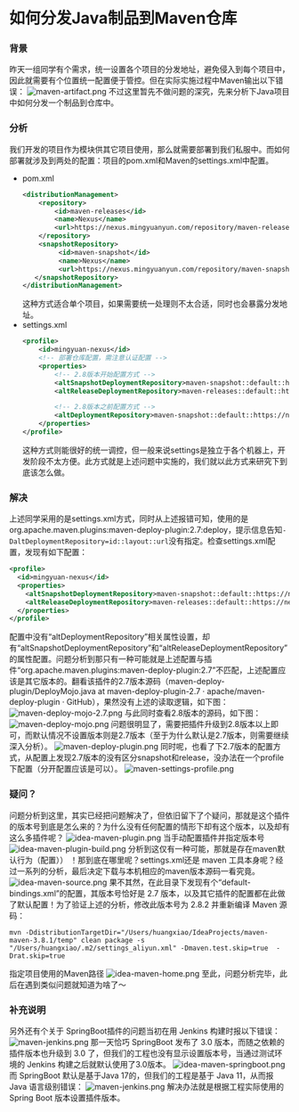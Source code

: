 # 如何分发Java制品到Maven仓库

### 背景
昨天一组同学有个需求，统一设置各个项目的分发地址，避免侵入到每个项目中，因此就需要有个位置统一配置便于管控。但在实际实施过程中Maven输出以下错误：
![maven-artifact.png](assets/maven-artifact.png)
不过这里暂先不做问题的深究，先来分析下Java项目中如何分发一个制品到仓库中。

### 分析
我们开发的项目作为模块供其它项目使用，那么就需要部署到我们私服中。而如何部署就涉及到两处的配置：项目的pom.xml和Maven的settings.xml中配置。
- pom.xml
  ```xml
  <distributionManagement>
      <repository>
          <id>maven-releases</id>
          <name>Nexus</name>
          <url>https://nexus.mingyuanyun.com/repository/maven-releases/</url>
      </repository>
      <snapshotRepository>
           <id>maven-snapshot</id>
           <name>Nexus</name>
           <url>https://nexus.mingyuanyun.com/repository/maven-snapshots/</url>
     </snapshotRepository>
  </distributionManagement>
  ```
  这种方式适合单个项目，如果需要统一处理则不太合适，同时也会暴露分发地址。
- settings.xml
  ```xml
  <profile>
      <id>mingyuan-nexus</id>
      <!-- 部署仓库配置，需注意认证配置 -->
      <properties>
          <!-- 2.8版本开始配置方式 -->
          <altSnapshotDeploymentRepository>maven-snapshot::default::https://nexus.mingyuanyun.com/repository/maven-snapshots</altSnapshotDeploymentRepository>
          <altReleaseDeploymentRepository>maven-releases::default::https://nexus.mingyuanyun.com/repository/maven-releases</altReleaseDeploymentRepository>
  
          <!-- 2.8版本之前配置方式 -->
          <altDeploymentRepository>maven-snapshot::default::https://nexus.mingyuanyun.com/repository/maven-snapshots</altDeploymentRepository>
      </properties>
  </profile>
  ```
  这种方式则能很好的统一调控，但一般来说settings是独立于各个机器上，开发阶段不太方便。此方式就是上述问题中实施的，我们就以此方式来研究下到底该怎么做。

### 解决
上述同学采用的是settings.xml方式，同时从上述报错可知，使用的是org.apache.maven.plugins:maven-deploy-plugin:2.7:deploy，提示信息告知`-DaltDeploymentRepository=id::layout::url`没有指定。检查settings.xml配置，发现有如下配置：
```xml
<profile>
  <id>mingyuan-nexus</id>
  <properties>
    <altSnapshotDeploymentRepository>maven-snapshot::default::https://nexus.mingyuanyun.com/repository/maven-snapshots</altSnapshotDeploymentRepository>
    <altReleaseDeploymentRepository>maven-releases::default::https://nexus.mingyuanyun.com/repository/maven-releases</altReleaseDeploymentRepository>
  </properties>
</profile>
```
配置中没有“altDeploymentRepository”相关属性设置，却有“altSnapshotDeploymentRepository”和“altReleaseDeploymentRepository”的属性配置。问题分析到那只有一种可能就是上述配置与插件“org.apache.maven.plugins:maven-deploy-plugin:2.7”不匹配，上述配置应该是其它版本的。翻看该插件的2.7版本源码（maven-deploy-plugin/DeployMojo.java at maven-deploy-plugin-2.7 · apache/maven-deploy-plugin · GitHub），果然没有上述的读取逻辑，如下图：
![maven-deploy-mojo-2.7.png](assets/maven-deploy-mojo-2.7.png)
与此同时查看2.8版本的源码，如下图：
![maven-deploy-mojo.png](assets/maven-deploy-mojo.png)
问题很明显了，需要把插件升级到2.8版本以上即可，而默认情况不设置版本则是2.7版本（至于为什么默认是2.7版本，则需要继续深入分析）。
![maven-deploy-plugin.png](assets/maven-deploy-plugin.png)
同时呢，也看了下2.7版本的配置方式，从配置上发现2.7版本的没有区分snapshot和release，没办法在一个profile下配置（分开配置应该是可以）。
![maven-settings-profile.png](assets/maven-settings-profile.png)

### 疑问？
问题分析到这里，其实已经把问题解决了，但依旧留下了个疑问，那就是这个插件的版本号到底是怎么来的？为什么没有任何配置的情形下却有这个版本，以及却有这么多插件呢？
![idea-maven-plugin.png](assets/idea-maven-plugin.png)
当手动配置插件并指定版本号
![idea-maven-plugin-build.png](assets/idea-maven-plugin-build.png)
分析到这仅有一种可能，那就是存在maven默认行为（配置）） ！那到底在哪里呢？settings.xml还是 maven 工具本身呢？经过一系列的分析，最后决定下载与本机相应的maven版本源码一看究竟。
![idea-maven-source.png](assets/idea-maven-source.png)
果不其然，在此目录下发现有个“default-bindings.xml”的配置，其版本号恰好是 2.7 版本，以及其它插件的配置都在此做了默认配置！为了验证上述的分析，修改此版本号为 2.8.2 并重新编译 Maven 源码：
```shell
mvn -DdistributionTargetDir="/Users/huangxiao/IdeaProjects/maven-maven-3.8.1/temp" clean package -s "/Users/huangxiao/.m2/settings_aliyun.xml" -Dmaven.test.skip=true  -Drat.skip=true
```
指定项目使用的Maven路径
![idea-maven-home.png](assets/idea-maven-home.png)
至此，问题分析完毕，此后在遇到类似问题就知道为啥了～

### 补充说明
另外还有个关于 SpringBoot插件的问题当初在用 Jenkins 构建时报以下错误：
![maven-jenkins.png](assets/maven-jenkins.png)
那一天恰巧 SpringBoot 发布了 3.0 版本，而随之依赖的插件版本也升级到 3.0 了，但我们的工程也没有显示设置版本号，当通过测试环境的 Jenkins 构建之后就默认使用了3.0版本。
![idea-maven-springboot.png](assets/idea-maven-springboot.png)
而 SpringBoot 默认是基于Java 17的，但我们的工程是基于 Java 11，从而报Java 语言级别错误：
![maven-jenkins.png](assets/maven-jenkins.png)
解决办法就是根据工程实际使用的Spring Boot 版本设置插件版本。
